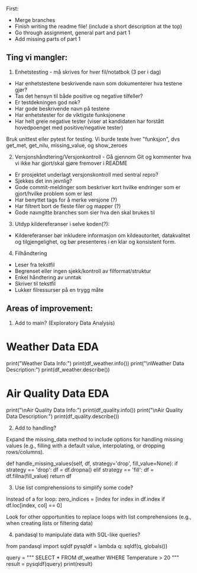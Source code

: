 

First: 
- Merge branches
- Finish writing the readme file! (include a short description at the top)
- Go through assignment, general part and part 1
- Add missing parts of part 1




## Ting vi mangler:

1. Enhetstesting - må skrives for hver fil/notatbok (3 per i dag)
- Har enhetstestene beskrivende navn som dokumenterer hva testene gjør?
- Tas det hensyn til både positive og negative tilfeller?
- Er testdekningen god nok?
- Har gode beskrivende navn på testene
- Har enhetstester for de viktigste funksjonene
- Har helt greie negative tester (viser at kandidaten har forstått hovedpoenget med positive/negative tester)

Bruk unittest eller pytest for testing. Vi burde teste hver "funksjon", dvs get_met, get_nilu, missing_value, og show_zeroes

2. Versjonshåndtering/Versjonkontroll - Gå gjennom Git og kommenter hva vi ikke har gjort/skal gjøre fremover i README
- Er prosjektet underlagt versjonskontroll med sentral repro?
- Sjekkes det inn jevnlig?
- Gode commit-meldinger som beskriver kort hvilke endringer som er gjort/hvilke problem som er løst
- Har benyttet tags for å merke versjone (?)
- Har filtrert bort de fleste filer og mapper (?)
- Gode navngitte branches som sier hva den skal brukes til

3. Utdyp kildereferanser i selve koden(?):
- Kildereferanser bør inkludere informasjon om kildeautoritet, datakvalitet og tilgjengelighet, og bør presenteres i en klar og konsistent form.

4. Filhåndtering
- Leser fra tekstfil
- Begrenset eller ingen sjekk/kontroll av filformat/struktur
- Enkel håndtering av unntak
- Skriver til tekstfil
- Lukker filressurser på en trygg måte






## Areas of improvement:

1. Add to main? (Exploratory Data Analysis)

# Weather Data EDA
print("Weather Data Info:")
print(df_weather.info())
print("\nWeather Data Description:")
print(df_weather.describe())

# Air Quality Data EDA
print("\nAir Quality Data Info:")
print(df_quality.info())
print("\nAir Quality Data Description:")
print(df_quality.describe())


2. Add to handling?

Expand the missing_data method to include options for handling missing values (e.g., filling with a default value, interpolating, or dropping rows/columns).

def handle_missing_values(self, df, strategy='drop', fill_value=None):
    if strategy == 'drop':
        df = df.dropna()
    elif strategy == 'fill':
        df = df.fillna(fill_value)
    return df


3. Use list comprehensions to simplify some code?

Instead of a for loop:
zero_indices = [index for index in df.index if df.loc[index, col] == 0]

Look for other opportunities to replace loops with list comprehensions 
(e.g., when creating lists or filtering data)


4. pandasql to manipulate data with SQL-like queries?

from pandasql import sqldf
pysqldf = lambda q: sqldf(q, globals())

query = """
SELECT * FROM df_weather WHERE Temperature > 20
"""
result = pysqldf(query)
print(result)


